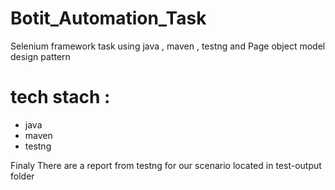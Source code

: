 # Botit_Automation_Task

Selenium framework task using java , maven , testng and Page object model design pattern

# tech stach :

- java
- maven
- testng



Finaly There are a report from testng for our scenario located in test-output folder 
